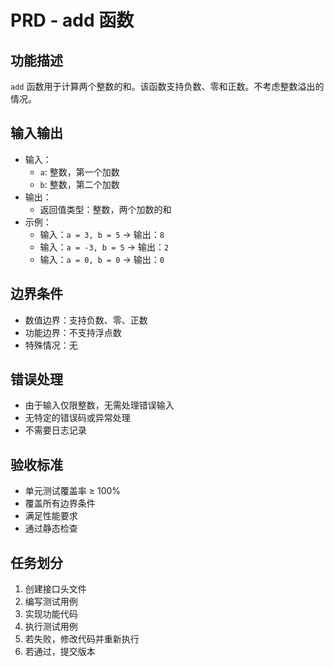 # PRD - add 函数

## 功能描述
`add` 函数用于计算两个整数的和。该函数支持负数、零和正数。不考虑整数溢出的情况。

## 输入输出
- 输入：
  - `a`: 整数，第一个加数
  - `b`: 整数，第二个加数
- 输出：
  - 返回值类型：整数，两个加数的和
- 示例：
  - 输入：`a = 3, b = 5` → 输出：`8`
  - 输入：`a = -3, b = 5` → 输出：`2`
  - 输入：`a = 0, b = 0` → 输出：`0`

## 边界条件
- 数值边界：支持负数、零、正数
- 功能边界：不支持浮点数
- 特殊情况：无

## 错误处理
- 由于输入仅限整数，无需处理错误输入
- 无特定的错误码或异常处理
- 不需要日志记录

## 验收标准
- 单元测试覆盖率 ≥ 100%
- 覆盖所有边界条件
- 满足性能要求
- 通过静态检查

## 任务划分
1. 创建接口头文件
2. 编写测试用例
3. 实现功能代码
4. 执行测试用例
5. 若失败，修改代码并重新执行
6. 若通过，提交版本